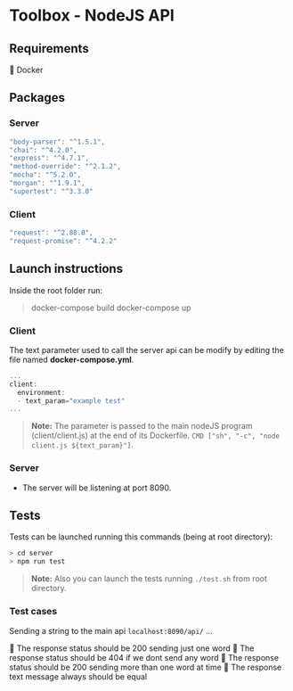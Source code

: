 # Toolbox - NodeJS API 

## Requirements

🐳 Docker

## Packages 

### Server
```javascript
"body-parser": "^1.5.1",
"chai": "^4.2.0",
"express": "^4.7.1",
"method-override": "^2.1.2",
"mocha": "^5.2.0",
"morgan": "^1.9.1",
"supertest": "^3.3.0"
```

### Client
```javascript
"request": "^2.88.0",
"request-promise": "^4.2.2"
```

## Launch instructions

Inside the root folder run:
> docker-compose build
> docker-compose up

  
### Client
  
  The text parameter used to call the server api can be modify by editing the file named **docker-compose.yml**.
  
```javascript
...
client:
  environment:
  - text_param="example test"
...
```
>**Note:** The parameter is passed to the main nodeJS program (client/client.js) at the end of its Dockerfile. `CMD ["sh", "-c", "node client.js ${text_param}"]`. 

### Server

* The server will be listening at port 8090.


## Tests

Tests can be launched running this commands (being at root directory):

```bash
> cd server
> npm run test
```
> **Note:** Also you can launch the tests running `./test.sh` from root directory.

### Test cases

Sending a string to the main api `localhost:8090/api/` ...

👾 The response status should be 200 sending just one word
👾 The response status should be 404 if we dont send any word
👾 The response status should be 200 sending more than one word at time
👾 The response text message always should be equal
